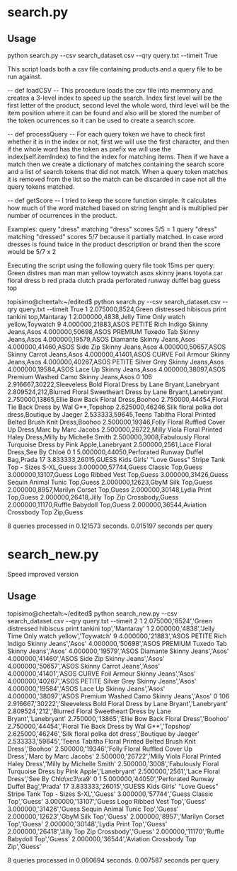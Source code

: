 # search.py

## Usage
python search.py --csv search_dataset.csv --qry query.txt --timeit True

This script loads both a csv file containing products and a query file to be run against.

-- def loadCSV --
This procedure loads the csv file into memmory and creates a 3-level index to speed up the search.
Index first level will be the first letter of the product, second level the whole word, third level will be the item position where it can be found and also will be stored the number of the token ocurrences so it can be used to create a search score.

-- def processQuery --
For each query token we have to check first whether it is in the index or not, first we will use the first character, and then if the whole word has the token as prefix we will use the index(self.itemIndex) to find the index for matching items.
Then if we have a match then we create a dictionary of matches containing the search score and a list of search tokens that did not match. When a query token matches it is removed from the list so the match can be discarded in case not all the query tokens matched.

-- def getScore --
I tried to keep the score function simple. It calculates how much of the word matched based on string lenght and is multiplied per number of ocurrences in the product.

Examples:
query "dress" matching "dress" scores 5/5 = 1
query "dress" matching "dressed" scores 5/7 because it partially matched. In case word dresses is found twice in the product description or brand then the score would be  5/7 x 2



Executing the script using the following query file took 15ms per query:
Green distres  man man man
yellow toywatch
asos skinny jeans
toyota car
floral dress b
red prada clutch
prada perforated runway duffel bag
guess top

topisimo@cheetah:~/edited$ python search.py --csv search_dataset.csv --qry query.txt --timeit True
1
2.075000,8524,Green distressed hibiscus print tankini top,Mantaray
1
2.000000,4838,Jelly Time Only watch yellow,Toywatch
9
4.000000,21883,ASOS PETITE Rich Indigo Skinny Jeans,Asos
4.000000,50698,ASOS PREMIUM Tuxedo Tab Skinny Jeans,Asos
4.000000,19579,ASOS Diamante Skinny Jeans,Asos
4.000000,41460,ASOS Side Zip Skinny Jeans,Asos
4.000000,50657,ASOS Skinny Carrot Jeans,Asos
4.000000,41401,ASOS CURVE Foil Armour Skinny Jeans,Asos
4.000000,40267,ASOS PETITE Silver Grey Skinny Jeans,Asos
4.000000,19584,ASOS Lace Up Skinny Jeans,Asos
4.000000,38097,ASOS Premium Washed Camo Skinny Jeans,Asos
0
106
2.916667,30222,Sleeveless Bold Floral Dress by Lane Bryant,Lanebryant
2.809524,212,Blurred Floral Sweetheart Dress by Lane Bryant,Lanebryant
2.750000,13865,Ellie Bow Back Floral Dress,Boohoo
2.750000,44454,Floral Tie Back Dress by Wal G**,Topshop
2.625000,46246,Silk floral polka dot dress,Boutique by Jaeger
2.533333,59645,Teens Tabitha Floral Printed Belted Brush Knit Dress,Boohoo
2.500000,19346,Folly Floral Ruffled Cover Up Dress,Marc by Marc Jacobs
2.500000,26722,Milly Viola Floral Printed Haley Dress,Milly by Michelle Smith
2.500000,3008,Fabulously Floral Turquoise Dress by Pink Apple,Lanebryant
2.500000,2561,Lace Floral Dress,See By Chloé
0
1
5.000000,44050,Perforated Runway Duffel Bag,Prada
17
3.833333,26015,GUESS Kids Girls' "Love Guess" Stripe Tank Top - Sizes S-XL,Guess
3.000000,57744,Guess Classic Top,Guess
3.000000,13107,Guess Logo Ribbed Vest Top,Guess
3.000000,31426,Guess Sequin Animal Tunic Top,Guess
2.000000,12623,GbyM Silk Top,Guess
2.000000,8957,Marilyn Corset Top,Guess
2.000000,30148,Lydia Print Top,Guess
2.000000,26418,Jilly Top Zip Crossbody,Guess
2.000000,11170,Ruffle Babydoll Top,Guess
2.000000,36544,Aviation Crossbody Top Zip,Guess

8 queries processed in 0.121573 seconds. 0.015197 seconds per query


# search_new.py

Speed improved version

## Usage

topisimo@cheetah:~/edited$ python search_new.py --csv search_dataset.csv --qry query.txt --timeit 2
1
2.075000,'8524','Green distressed hibiscus print tankini top','Mantaray'
1
2.000000,'4838','Jelly Time Only watch yellow','Toywatch'
9
4.000000,'21883','ASOS PETITE Rich Indigo Skinny Jeans','Asos'
4.000000,'50698','ASOS PREMIUM Tuxedo Tab Skinny Jeans','Asos'
4.000000,'19579','ASOS Diamante Skinny Jeans','Asos'
4.000000,'41460','ASOS Side Zip Skinny Jeans','Asos'
4.000000,'50657','ASOS Skinny Carrot Jeans','Asos'
4.000000,'41401','ASOS CURVE Foil Armour Skinny Jeans','Asos'
4.000000,'40267','ASOS PETITE Silver Grey Skinny Jeans','Asos'
4.000000,'19584','ASOS Lace Up Skinny Jeans','Asos'
4.000000,'38097','ASOS Premium Washed Camo Skinny Jeans','Asos'
0
106
2.916667,'30222','Sleeveless Bold Floral Dress by Lane Bryant','Lanebryant'
2.809524,'212','Blurred Floral Sweetheart Dress by Lane Bryant','Lanebryant'
2.750000,'13865','Ellie Bow Back Floral Dress','Boohoo'
2.750000,'44454','Floral Tie Back Dress by Wal G**','Topshop'
2.625000,'46246','Silk floral polka dot dress','Boutique by Jaeger'
2.533333,'59645','Teens Tabitha Floral Printed Belted Brush Knit Dress','Boohoo'
2.500000,'19346','Folly Floral Ruffled Cover Up Dress','Marc by Marc Jacobs'
2.500000,'26722','Milly Viola Floral Printed Haley Dress','Milly by Michelle Smith'
2.500000,'3008','Fabulously Floral Turquoise Dress by Pink Apple','Lanebryant'
2.500000,'2561','Lace Floral Dress','See By Chlo\xc3\xa9'
0
1
5.000000,'44050','Perforated Runway Duffel Bag','Prada'
17
3.833333,'26015','GUESS Kids Girls\' "Love Guess" Stripe Tank Top - Sizes S-XL','Guess'
3.000000,'57744','Guess Classic Top','Guess'
3.000000,'13107','Guess Logo Ribbed Vest Top','Guess'
3.000000,'31426','Guess Sequin Animal Tunic Top','Guess'
2.000000,'12623','GbyM Silk Top','Guess'
2.000000,'8957','Marilyn Corset Top','Guess'
2.000000,'30148','Lydia Print Top','Guess'
2.000000,'26418','Jilly Top Zip Crossbody','Guess'
2.000000,'11170','Ruffle Babydoll Top','Guess'
2.000000,'36544','Aviation Crossbody Top Zip','Guess'

8 queries processed in 0.060694 seconds. 0.007587 seconds per query
